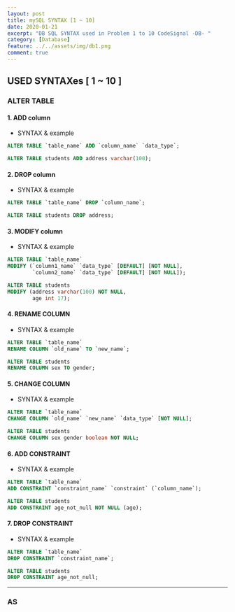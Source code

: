 ```yaml
---
layout: post
title: mySQL SYNTAX [1 ~ 10]
date: 2020-01-21
excerpt: "DB SQL SYNTAX used in Problem 1 to 10 CodeSignal -DB- "
category: [Database]
feature: ../../assets/img/db1.png
comment: true
---
```


## USED SYNTAXes [ 1 ~ 10 ]

### ALTER TABLE

#### 1. ADD column
- SYNTAX & example
```sql
ALTER TABLE `table_name` ADD `column_name` `data_type`;

ALTER TABLE students ADD address varchar(100);
```

#### 2. DROP column
- SYNTAX & example
```sql
ALTER TABLE `table_name` DROP `column_name`;

ALTER TABLE students DROP address;
```

#### 3. MODIFY column
- SYNTAX & example
```sql
ALTER TABLE `table_name` 
MODIFY (`column1_name` `data_type` [DEFAULT] [NOT NULL],
        `column2_name` `data_type` [DEFAULT] [NOT NULL]);

ALTER TABLE students 
MODIFY (address varchar(100) NOT NULL,
        age int 17);
```

#### 4. RENAME COLUMN
- SYNTAX & example
```sql
ALTER TABLE `table_name` 
RENAME COLUMN `old_name` TO `new_name`;

ALTER TABLE students 
RENAME COLUMN sex TO gender;
```

#### 5. CHANGE COLUMN
- SYNTAX & example
```sql
ALTER TABLE `table_name`
CHANGE COLUMN `old_name` `new_name` `data_type` [NOT NULL];

ALTER TABLE students
CHANGE COLUMN sex gender boolean NOT NULL;
```

#### 6. ADD CONSTRAINT
- SYNTAX & example
```sql
ALTER TABLE `table_name`
ADD CONSTRAINT `constraint_name` `constraint` (`column_name`);

ALTER TABLE students
ADD CONSTRAINT age_not_null NOT NULL (age);
```

#### 7. DROP CONSTRAINT
- SYNTAX & example
```sql
ALTER TABLE `table_name`
DROP CONSTRAINT `constraint_name`;

ALTER TABLE students
DROP CONSTRAINT age_not_null;
```

-----------------------------------------
### AS
